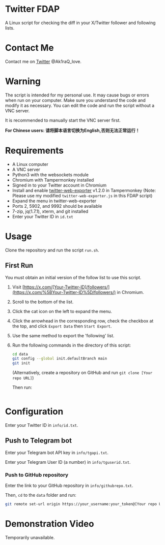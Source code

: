# Twitter FDAP

A Linux script for checking the diff in your X/Twitter follower and following lists.

# Contact Me

Contact me on [Twitter](https://x.com/Ak1raQ_love) @Ak1raQ_love.

# Warning

The script is intended for my personal use. It may cause bugs or errors when run on your computer. Make sure you understand the code and modify it as necessary. You can edit the code and run the script without a VNC server.

It is recommended to manually start the VNC server first.

**For Chinese users: 请将脚本语言切换为English,否则无法正常运行！**

# Requirements

- A Linux computer
- A VNC server
- Python3 with the websockets module
- Chromium with Tampermonkey installed
- Signed in to your Twitter account in Chromium
- Install and enable [twitter-web-exporter](https://github.com/prinsss/twitter-web-exporter) v1.2.0 in Tampermonkey (Note: Please use my modified `twitter-web-exporter.js` in this FDAP script)
- Expand the menu in twitter-web-exporter
- Ports 2, 5902, and 9992 should be available
- 7-zip, jq(1.7.1), xterm, and git installed
- Enter your Twitter ID in `id.txt`

# Usage

Clone the repository and run the script `run.sh`.

## First Run

You must obtain an initial version of the follow list to use this script.

1. Visit [https://x.com/[Your-Twitter-ID]/followers/](https://x.com/%5BYour-Twitter-ID%5D/followers/) in Chromium.

2. Scroll to the bottom of the list.

3. Click the cat icon on the left to expand the menu.

4. Click the arrowhead in the corresponding row, check the checkbox at the top, and click `Export Data` then `Start Export`.

5. Use the same method to export the 'following' list.

6. Run the following commands in the directory of this script:
   
   ```bash
   cd data
   git config --global init.defaultBranch main
   git init
   ```
   
   (Alternatively, create a repository on GitHub and run `git clone [Your repo URL]`)
   
   Then run:
   
   ```bash
   
   ```

# Configuration

Enter your Twitter ID in `info/id.txt`.

## Push to Telegram bot

Enter your Telegram bot API key in `info/tgapi.txt`.

Enter your Telegram User ID (a number) in `info/tguserid.txt`.

### Push to GitHub repository

Enter the link to your GitHub repository in `info/githubrepo.txt`.

Then, `cd` to the `data` folder and run:

```bash
git remote set-url origin https://your_username:your_token@[Your repo URL]
```

# Demonstration Video

Temporarily unavailable.
